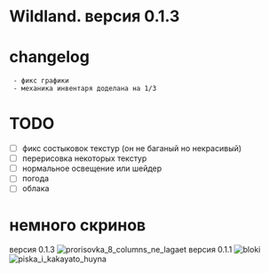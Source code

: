 # Wildland. версия 0.1.3

# changelog
     - фикс графики
     - механика инвентаря доделана на 1/3

# TODO
 - [ ] фикс состыковок текстур (он не баганый но некрасивый)
 - [ ] перерисовка некоторых текстур
 - [ ] нормальное освещение или шейдер
 - [ ] погода
 - [ ] облака

# немного скринов
версия 0.1.3
![prorisovka_8_columns_ne_lagaet](https://cdn.discordapp.com/attachments/858076704823181366/1082710880451563671/image.png)
версия 0.1.1
![bloki](https://cdn.discordapp.com/attachments/858076704823181366/1082602974402064424/image.png)
![piska_i_kakayato_huyna](https://cdn.discordapp.com/attachments/858076704823181366/1082603578486685756/image.png)
